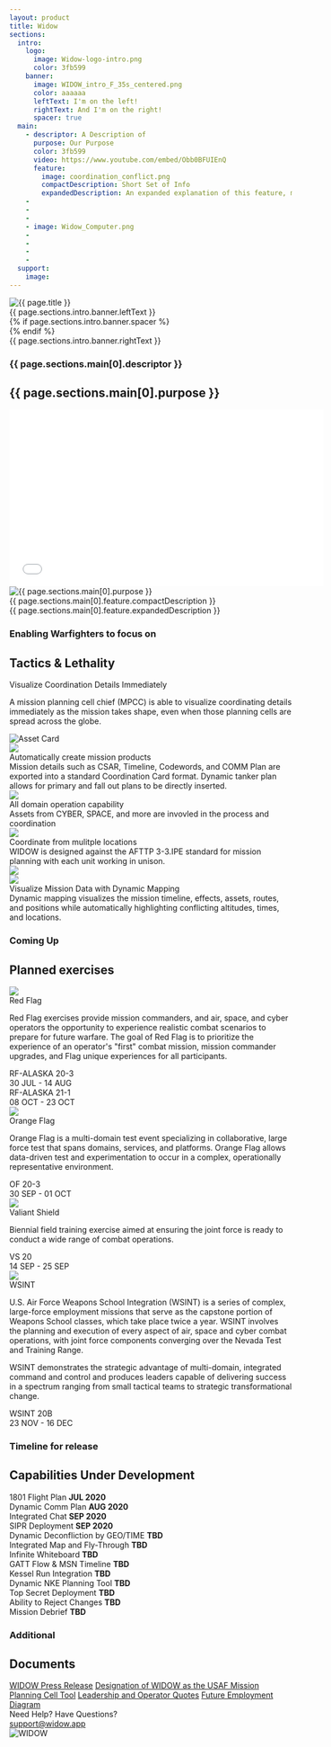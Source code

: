 ```yaml
---
layout: product
title: Widow
sections:
  intro:
    logo:
      image: Widow-logo-intro.png
      color: 3fb599
    banner:
      image: WIDOW_intro_F_35s_centered.png
      color: aaaaaa
      leftText: I'm on the left!
      rightText: And I'm on the right!
      spacer: true
  main:
    - descriptor: A Description of
      purpose: Our Purpose
      color: 3fb599
      video: https://www.youtube.com/embed/Obb0BFUIEnQ
      feature:
        image: coordination_conflict.png
        compactDescription: Short Set of Info
        expandedDescription: An expanded explanation of this feature, meant to help the reader understand in more detail what is being done.
    -
    -
    -
    - image: Widow_Computer.png
    -
    -
    -
    -
  support:
    image: 
---
```


<section class="intro">
  <div class="main-logo-intro" style="background-color: #{{ page.sections.intro.logo.color }};" >
    <img src="images/{{ page.sections.intro.logo.image }}" alt="{{ page.title }}"/>
  </div>
  <div class="main-banner-intro" style="background-image: url(images/{{ page.sections.intro.banner.image }}); background-color: #{{ page.sections.intro.banner.color }};">
    <div class="text">{{ page.sections.intro.banner.leftText }}</div>
    {% if page.sections.intro.banner.spacer %}
    <div class="spacer"></div>
    {% endif %}
    <div class="text">{{ page.sections.intro.banner.rightText }}</div>
  </div>
</section> <!-- End Intro -->
<section class="main">
  <div class="gradient" style="background: linear-gradient(0deg, #000, #{{ page.sections.main[0].color }} 49%, #fff);">
    <div class="heading-block">
      <h3>{{ page.sections.main[0].descriptor }}</h3>
      <h2>{{ page.sections.main[0].purpose }}</h2>
    </div>
    <div class="video">
      <iframe width="560" height="315" src="{{ page.sections.main[0].video }}" frameborder="0" allow="accelerometer; autoplay; encrypted-media; gyroscope; picture-in-picture" allowfullscreen></iframe>
    </div>
    <div class="img-text">
      <div class="img-text-inner">
        <div class="img">
          <img src="images/{{ page.sections.main[0].feature.image }}" alt="{{ page.sections.main[0].purpose }}" />
        </div>
        <div class="text">
          <div class="text-head">{{ page.sections.main[0].feature.compactDescription }}</div>
          <div class="text-body">
          {{ page.sections.main[0].feature.expandedDescription }}
          </div>
        </div>
      </div>
    </div><!-- End Img-text block -->
    <div class="bar">
      <div class="heading-block">
        <h3>Enabling Warfighters to focus on</h3>
        <h2>Tactics &amp; Lethality</h2>
      </div>
    </div><!-- End Bar -->
    <div class="img-text">
      <div class="img-text-inner">
        <div class="text">
          <div class="text-head">Visualize Coordination Details Immediately</div>
          <div class="text-body">
          <p>A mission planning cell chief (MPCC) is able to visualize coordinating details immediately as the mission takes shape, even when those planning cells are spread across the globe.</p>
          </div>
        </div>
        <div class="img">
          <img src="images/card_bong.png" alt="Asset Card" />
        </div>
      </div>
    </div><!-- End Img-text block -->

  </div> <!-- End Gradient Group -->

  <div class="block icon-graphic-group">
    <div class="icon-row">
      <div class="icon-block">
        <img class="icon" src="images/icon-1.png"/>
        <div class="icon-heading">Automatically create mission products</div>
        <div class="icon-body">Mission details such as CSAR, Timeline, Codewords, and COMM Plan are exported into a standard Coordination Card format. Dynamic tanker plan allows for primary and fall out plans to be directly inserted.</div>
      </div>
      <div class="icon-block">
        <img class="icon" src="images/icon-2.png"/>
        <div class="icon-heading">All domain operation capability</div>
        <div class="icon-body">Assets from CYBER, SPACE, and more are invovled in the process and coordination</div>
      </div>
      <div class="icon-block">
        <img class="icon" src="images/icon-3.png"/>
        <div class="icon-heading">Coordinate from mulitple locations</div>
        <div class="icon-body">WIDOW is designed against the AFTTP 3-3.IPE standard for mission planning with each unit working in unison.</div>
      </div>
    </div>
    <img class="graphic" src="images/Walkthrough0289.png" />
  </div>
  <div class="block lap-top" style="background-image: url(images/{{ page.sections.main[4].image }});">
    <img class="main-img" src="images/Widow_Computer-mobile.png" />
    <div class="text-col">
      <div class="text">
        <div class="text-head">Visualize Mission Data with Dynamic Mapping</div>
        <div class="text-body">Dynamic mapping visualizes the mission timeline, effects, assets, routes, and positions while automatically highlighting conflicting altitudes, times, and locations.</div>
      </div>
    </div>
  </div><!-- End icon-graphic-group -->
  <div class="excercises">
    <div class="heading-block">
      <h3>Coming Up</h3>
      <h2>Planned exercises</h2>
    </div>
    <div class="img-text">
      <div class="img-text-inner icon">
        <div class="img">
          <img src="images/red-flag.png" />
        </div>
        <div class="text">
          <div class="text-head">Red Flag</div>
          <div class="text-body">
            <p>Red Flag exercises provide mission commanders, and air, space, and cyber operators the opportunity to experience realistic combat scenarios to prepare for future warfare. The goal of Red Flag is to prioritize the experience of an operator's "first" combat mission, mission commander upgrades, and Flag unique experiences for all participants.</p>
            <div class="icon-row">
              <div class="icon-block">
                <div class="icon-heading">RF-ALASKA 20-3</div>
                <div class="icon-body">30 JUL - 14 AUG</div>
              </div>
              <div class="icon-block">
                <div class="icon-heading">RF-ALASKA 21-1</div>
                <div class="icon-body">08 OCT - 23 OCT</div>
              </div>
            </div>
          </div>
        </div>
      </div>
    </div>
    <div class="img-text">
      <div class="img-text-inner icon">
        <div class="img">
          <img src="images/orange-flag.png" />
        </div>
        <div class="text">
          <div class="text-head">Orange Flag</div>
          <div class="text-body">
            <p>Orange Flag is a multi-domain test event specializing in collaborative, large force test that spans domains, services, and platforms.  Orange Flag allows data-driven test and experimentation to occur in a complex, operationally representative environment.</p>
            <div class="icon-row">
              <div class="icon-block">
                <div class="icon-heading">OF 20-3</div>
                <div class="icon-body">30 SEP - 01 OCT</div>
              </div>
            </div>
          </div>
        </div>
      </div>
    </div>
    <div class="img-text">
      <div class="img-text-inner icon">
        <div class="img">
          <img src="images/valient-shield.png" />
        </div>
        <div class="text">
          <div class="text-head">Valiant Shield</div>
          <div class="text-body">
            <p>Biennial field training exercise aimed at ensuring the joint force is ready to conduct a wide range of combat operations.</p>
            <div class="icon-row">
              <div class="icon-block">
                <div class="icon-heading">VS 20</div>
                <div class="icon-body">14 SEP - 25 SEP</div>
              </div>
            </div>
          </div>
        </div>
      </div>
    </div>
    <div class="img-text">
      <div class="img-text-inner icon">
        <div class="img">
          <img src="images/wsint.png" />
        </div>
        <div class="text">
          <div class="text-head">WSINT</div>
          <div class="text-body">
            <p>U.S. Air Force Weapons School Integration (WSINT) is a series of complex, large-force employment missions that serve as the capstone portion of Weapons School classes, which take place twice a year. WSINT involves the planning and execution of every aspect of air, space and cyber combat operations, with joint force components converging over the Nevada Test and Training Range.</p>
            <p>WSINT demonstrates the strategic advantage of multi-domain, integrated command and control and produces leaders capable of delivering success in a spectrum ranging from small tactical teams to strategic transformational change.</p>
            <div class="icon-row">
              <div class="icon-block">
                <div class="icon-heading">WSINT 20B</div>
                <div class="icon-body">23 NOV - 16 DEC</div>
              </div>
            </div>
          </div>
        </div>
      </div>
    </div>
  </div><!-- End Excercises -->

  <div class="timeline">
    <div class="heading-block">
      <h3>Timeline for release</h3>
      <h2>Capabilities Under Development</h2>
    </div>
    <div class="timeline-inner">
      <div class="timeline-item">
          1801 Flight Plan <strong>JUL 2020</strong>
      </div>
      <div class="timeline-item">
          Dynamic Comm Plan <strong>AUG 2020</strong>
      </div>
      <div class="timeline-item">
          Integrated Chat <strong>SEP 2020</strong>
      </div>
      <div class="timeline-item">
          SIPR Deployment <strong>SEP 2020</strong>
      </div>
      <div class="timeline-item">
          Dynamic Deconfliction by GEO/TIME <strong>TBD</strong>
      </div>
      <div class="timeline-item">
          Integrated Map and Fly-Through <strong>TBD</strong>
      </div>
      <div class="timeline-item">
          Infinite Whiteboard <strong>TBD</strong>
      </div>
      <div class="timeline-item">
          GATT Flow &amp; MSN Timeline <strong>TBD</strong>
      </div>
      <div class="timeline-item">
          Kessel Run Integration <strong>TBD</strong>
      </div>
      <div class="timeline-item">
          Dynamic NKE Planning Tool <strong>TBD</strong>
      </div>
      <div class="timeline-item">
          Top Secret Deployment <strong>TBD</strong>
      </div>
      <div class="timeline-item">
          Ability to Reject Changes <strong>TBD</strong>
      </div>
      <div class="timeline-item">
          Mission Debrief <strong>TBD</strong>
      </div>
      <div class="line"></div>
    </div>
  </div><!-- End Timeline -->

  <div class="gradient gray">
    <div class="bar">
      <div class="heading-block">
        <h3>Additional</h3>
        <h2>Documents</h2>
      </div>
    </div>
    <div class="documents">
      <a href="docs/WIDOW - WSINT Press Release.pdf">WIDOW Press Release</a>
      <a href="docs/WIDOW - HBM - WIDOW for USAF.pdf">Designation of WIDOW as the USAF Mission Planning Cell Tool</a>
      <a href="docs/WIDOW - Leadership and Operator Quotes.pdf">Leadership and Operator Quotes</a>
      <a href="docs/WIDOW - Future Employment Diagram.pdf">Future Employment Diagram</a>
    </div>
  </div>

</section><!-- End Main -->
<section class="support">
  <div class="support">
    <div class="support-heading">Need Help? Have Questions?</div>
    <a class="support-link" href="mailto:support@widow.app">support@widow.app</a>
  </div>
  <div class="main-logo-support">
    <img src="images/widow-logo-intro.png" alt="WIDOW" />
  </div>
</section>
